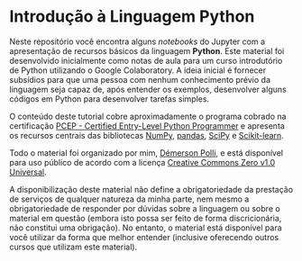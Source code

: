 # Introdução à Linguagem Python

Neste repositório você encontra alguns *notebooks* do Jupyter com a apresentação de recursos básicos da linguagem **Python**. Este material foi desenvolvido inicialmente como notas de aula para um curso introdutório de Python utilizando o Google Colaboratory. A ideia inicial é fornecer subsídios para que uma pessoa com nenhum conhecimento prévio da linguagem seja capaz de, após entender os exemplos, desenvolver alguns códigos em Python para desenvolver tarefas simples.

O conteúdo deste tutorial cobre aproximadamente o programa cobrado na certificação [PCEP - Certified Entry-Level Python Programmer](https://pythoninstitute.org/pcep) e apresenta os recursos centrais das bibliotecas [NumPy](https://numpy.org/), [pandas](https://pandas.pydata.org/), [SciPy](https://scipy.org/) e [Scikit-learn](https://scikit-learn.org/stable/).

Todo o material foi organizado por mim, [Démerson Polli](https://www.linkedin.com/in/polli/), e está disponível para uso público de acordo com a licença [Creative Commons Zero v1.0 Universal](https://creativecommons.org/publicdomain/zero/1.0/).

A disponibilização deste material não define a obrigatoriedade da prestação de serviços de qualquer natureza da minha parte, nem mesmo a obrigatoriedade de responder por dúvidas sobre a linguagem ou sobre o material em questão (embora isto possa ser feito de forma discricionária, não constitui uma obrigação). No entanto, o material está disponível para você utilizar da forma que melhor entender (inclusive oferecendo outros cursos que utilizam este material).
